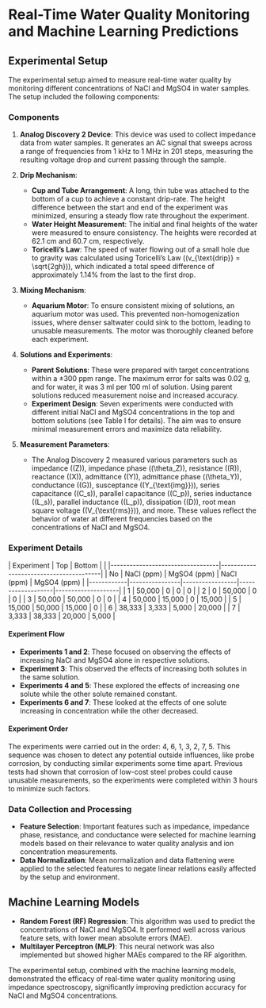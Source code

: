 # Real-Time Water Quality Monitoring and Machine Learning Predictions

## Experimental Setup

The experimental setup aimed to measure real-time water quality by monitoring different concentrations of NaCl and MgSO4 in water samples. The setup included the following components:

### Components

1. **Analog Discovery 2 Device**: This device was used to collect impedance data from water samples. It generates an AC signal that sweeps across a range of frequencies from 1 kHz to 1 MHz in 201 steps, measuring the resulting voltage drop and current passing through the sample.

2. **Drip Mechanism**:
    - **Cup and Tube Arrangement**: A long, thin tube was attached to the bottom of a cup to achieve a constant drip-rate. The height difference between the start and end of the experiment was minimized, ensuring a steady flow rate throughout the experiment.
    - **Water Height Measurement**: The initial and final heights of the water were measured to ensure consistency. The heights were recorded at 62.1 cm and 60.7 cm, respectively.
    - **Toricelli’s Law**: The speed of water flowing out of a small hole due to gravity was calculated using Toricelli’s Law (\(v_{\text{drip}} = \sqrt{2gh}\)), which indicated a total speed difference of approximately 1.14% from the last to the first drop.

3. **Mixing Mechanism**:
    - **Aquarium Motor**: To ensure consistent mixing of solutions, an aquarium motor was used. This prevented non-homogenization issues, where denser saltwater could sink to the bottom, leading to unusable measurements. The motor was thoroughly cleaned before each experiment.

4. **Solutions and Experiments**:
    - **Parent Solutions**: These were prepared with target concentrations within a ±300 ppm range. The maximum error for salts was 0.02 g, and for water, it was 3 ml per 100 ml of solution. Using parent solutions reduced measurement noise and increased accuracy.
    - **Experiment Design**: Seven experiments were conducted with different initial NaCl and MgSO4 concentrations in the top and bottom solutions (see Table I for details). The aim was to ensure minimal measurement errors and maximize data reliability.

5. **Measurement Parameters**:
    - The Analog Discovery 2 measured various parameters such as impedance (\(Z\)), impedance phase (\(\theta_Z\)), resistance (\(R\)), reactance (\(X\)), admittance (\(Y\)), admittance phase (\(\theta_Y\)), conductance (\(G\)), susceptance (\(Y_{\text{img}}\)), series capacitance (\(C_s\)), parallel capacitance (\(C_p\)), series inductance (\(L_s\)), parallel inductance (\(L_p\)), dissipation (\(D\)), root mean square voltage (\(V_{\text{rms}}\)), and more. These values reflect the behavior of water at different frequencies based on the concentrations of NaCl and MgSO4.

### Experiment Details

| Experiment |               Top                |                Bottom                  |
|            |----------------------------------|----------------------------------------|
|     No     |   NaCl (ppm)   |   MgSO4 (ppm)   |     NaCl (ppm)    |     MgSO4 (ppm)    |
|------------|----------------|-----------------|-------------------|--------------------|
| 1          | 50,000         | 0               | 0                 | 0                  |
| 2          | 0              | 50,000          | 0                 | 0                  |
| 3          | 50,000         | 50,000          | 0                 | 0                  |
| 4          | 50,000         | 15,000          | 0                 | 15,000             |
| 5          | 15,000         | 50,000          | 15,000            | 0                  |
| 6          | 38,333         | 3,333           | 5,000             | 20,000             |
| 7          | 3,333          | 38,333          | 20,000            | 5,000              |


#### Experiment Flow

- **Experiments 1 and 2**: These focused on observing the effects of increasing NaCl and MgSO4 alone in respective solutions.
- **Experiment 3**: This observed the effects of increasing both solutes in the same solution.
- **Experiments 4 and 5**: These explored the effects of increasing one solute while the other solute remained constant.
- **Experiments 6 and 7**: These looked at the effects of one solute increasing in concentration while the other decreased.

#### Experiment Order

The experiments were carried out in the order: 4, 6, 1, 3, 2, 7, 5. This sequence was chosen to detect any potential outside influences, like probe corrosion, by conducting similar experiments some time apart. Previous tests had shown that corrosion of low-cost steel probes could cause unusable measurements, so the experiments were completed within 3 hours to minimize such factors.

### Data Collection and Processing

- **Feature Selection**: Important features such as impedance, impedance phase, resistance, and conductance were selected for machine learning models based on their relevance to water quality analysis and ion concentration measurements.
- **Data Normalization**: Mean normalization and data flattening were applied to the selected features to negate linear relations easily affected by the setup and environment.

## Machine Learning Models

- **Random Forest (RF) Regression**: This algorithm was used to predict the concentrations of NaCl and MgSO4. It performed well across various feature sets, with lower mean absolute errors (MAE).
- **Multilayer Perceptron (MLP)**: This neural network was also implemented but showed higher MAEs compared to the RF algorithm.

The experimental setup, combined with the machine learning models, demonstrated the efficacy of real-time water quality monitoring using impedance spectroscopy, significantly improving prediction accuracy for NaCl and MgSO4 concentrations.
